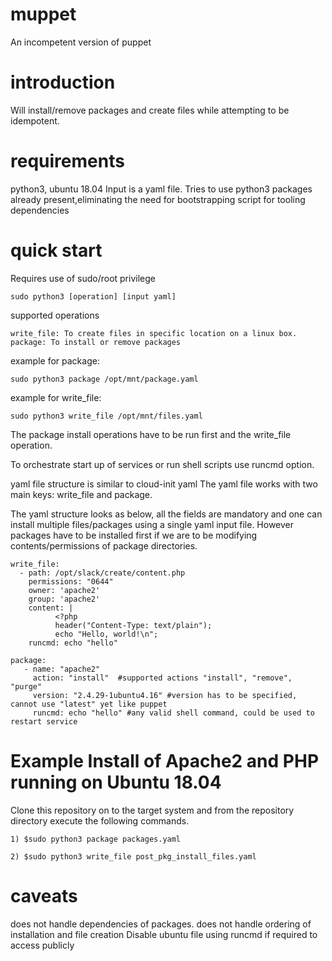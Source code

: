 # muppet
An incompetent version of puppet

# introduction
Will install/remove packages and create files while attempting to be idempotent.

# requirements
python3, ubuntu 18.04
Input is a yaml file. Tries to use python3 packages already present,eliminating the need for bootstrapping script for tooling dependencies

# quick start

Requires use of sudo/root privilege
```
sudo python3 [operation] [input yaml]
```

supported operations
```
write_file: To create files in specific location on a linux box.
package: To install or remove packages
```

example for package:
```
sudo python3 package /opt/mnt/package.yaml
```

example for write_file:
```
sudo python3 write_file /opt/mnt/files.yaml
```

The package install operations have to be run first and the write_file operation.

To orchestrate start up of services or run shell scripts use runcmd option.

yaml file structure is similar to cloud-init yaml
The yaml file works with two main keys: write_file and package.

The yaml structure looks as below, all the fields are mandatory and one can install multiple files/packages using a single yaml input file.
However packages have to be installed first if we are to be modifying contents/permissions of package directories.
```
write_file:
  - path: /opt/slack/create/content.php
    permissions: "0644"
    owner: 'apache2' 
    group: 'apache2'
    content: | 
          <?php 
          header("Content-Type: text/plain"); 
          echo "Hello, world!\n";
    runcmd: echo "hello"

package:
   - name: "apache2"
     action: "install"  #supported actions "install", "remove", "purge"
     version: "2.4.29-1ubuntu4.16" #version has to be specified, cannot use "latest" yet like puppet
     runcmd: echo "hello" #any valid shell command, could be used to restart service
```
# Example Install of Apache2 and PHP running on Ubuntu 18.04

Clone this repository on to the target system and from the repository directory execute the following commands.
 
```
1) $sudo python3 package packages.yaml
```
```
2) $sudo python3 write_file post_pkg_install_files.yaml
```
# caveats
does not handle dependencies of packages.
does not handle ordering of installation and file creation
Disable ubuntu file using runcmd if required to access publicly
